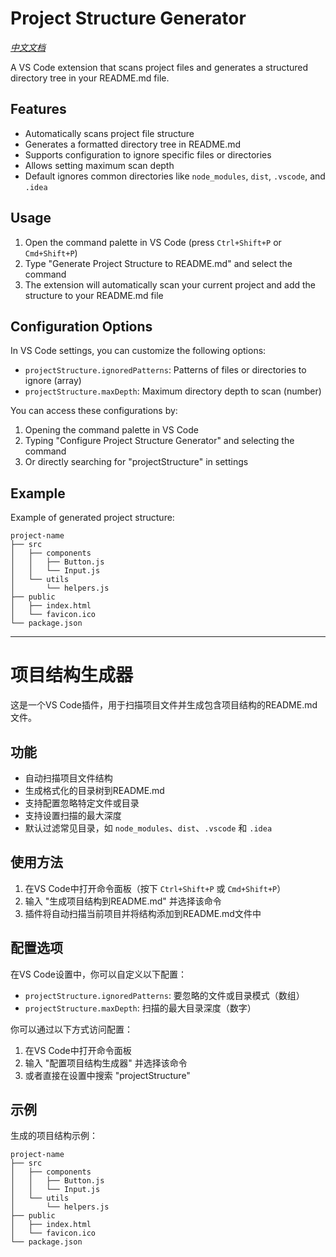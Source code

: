 # Project Structure Generator

*[中文文档](#项目结构生成器)*

A VS Code extension that scans project files and generates a structured directory tree in your README.md file.

## Features

- Automatically scans project file structure
- Generates a formatted directory tree in README.md
- Supports configuration to ignore specific files or directories
- Allows setting maximum scan depth
- Default ignores common directories like `node_modules`, `dist`, `.vscode`, and `.idea`

## Usage

1. Open the command palette in VS Code (press `Ctrl+Shift+P` or `Cmd+Shift+P`)
2. Type "Generate Project Structure to README.md" and select the command
3. The extension will automatically scan your current project and add the structure to your README.md file

## Configuration Options

In VS Code settings, you can customize the following options:

- `projectStructure.ignoredPatterns`: Patterns of files or directories to ignore (array)
- `projectStructure.maxDepth`: Maximum directory depth to scan (number)

You can access these configurations by:

1. Opening the command palette in VS Code
2. Typing "Configure Project Structure Generator" and selecting the command
3. Or directly searching for "projectStructure" in settings

## Example

Example of generated project structure:

```
project-name
├── src
│   ├── components
│   │   ├── Button.js
│   │   └── Input.js
│   └── utils
│       └── helpers.js
├── public
│   ├── index.html
│   └── favicon.ico
└── package.json
```

---

# 项目结构生成器

这是一个VS Code插件，用于扫描项目文件并生成包含项目结构的README.md文件。

## 功能

- 自动扫描项目文件结构
- 生成格式化的目录树到README.md
- 支持配置忽略特定文件或目录
- 支持设置扫描的最大深度
- 默认过滤常见目录，如 `node_modules`、`dist`、`.vscode` 和 `.idea`

## 使用方法

1. 在VS Code中打开命令面板（按下 `Ctrl+Shift+P` 或 `Cmd+Shift+P`）
2. 输入 "生成项目结构到README.md" 并选择该命令
3. 插件将自动扫描当前项目并将结构添加到README.md文件中

## 配置选项

在VS Code设置中，你可以自定义以下配置：

- `projectStructure.ignoredPatterns`: 要忽略的文件或目录模式（数组）
- `projectStructure.maxDepth`: 扫描的最大目录深度（数字）

你可以通过以下方式访问配置：

1. 在VS Code中打开命令面板
2. 输入 "配置项目结构生成器" 并选择该命令
3. 或者直接在设置中搜索 "projectStructure"

## 示例

生成的项目结构示例：

```
project-name
├── src
│   ├── components
│   │   ├── Button.js
│   │   └── Input.js
│   └── utils
│       └── helpers.js
├── public
│   ├── index.html
│   └── favicon.ico
└── package.json
```
